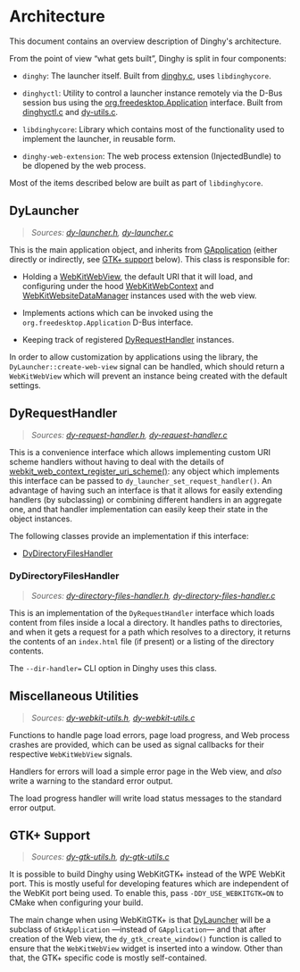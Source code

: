Architecture
============

This document contains an overview description of Dinghy's architecture.

From the point of view “what gets built”, Dinghy is split in four components:

- `dinghy`: The launcher itself. Built from [dinghy.c](dinghy.c), uses
  `libdinghycore`.

- `dinghyctl`: Utility to control a launcher instance remotely via the D-Bus
  session bus using the
  [org.freedesktop.Application](https://specifications.freedesktop.org/desktop-entry-spec/desktop-entry-spec-latest.html#dbus)
  interface. Built from [dinghyctl.c](dinghyctl.c) and
  [dy-utils.c](dy-utils.c).

- `libdinghycore`: Library which contains most of the functionality used to
  implement the launcher, in reusable form.

- `dinghy-web-extension`: The web process extension (InjectedBundle) to be
  dlopened by the web process.

Most of the items described below are built as part of `libdinghycore`.


DyLauncher
----------

> *Sources: [dy-launcher.h](dy-launcher.h), [dy-launcher.c](dy-launcher.c)*

This is the main application object, and inherits from
[GApplication](https://developer.gnome.org/gio/stable/GApplication.html)
(either directly or indirectly, see [GTK+ support](#gtk-support) below).
This class is responsible for:

- Holding a
  [WebKitWebView](https://webkitgtk.org/reference/webkit2gtk/stable/WebKitWebView.html),
  the default URI that it will load, and configuring under the hood
  [WebKitWebContext](https://webkitgtk.org/reference/webkit2gtk/stable/WebKitWebContext.html)
  and
  [WebKitWebsiteDataManager](https://webkitgtk.org/reference/webkit2gtk/stable/WebKitWebsiteDataManager.html)
  instances used with the web view.

- Implements actions which can be invoked using the
  `org.freedesktop.Application` D-Bus interface.

- Keeping track of registered [DyRequestHandler](#dyrequesthandler) instances.

In order to allow customization by applications using the library, the
`DyLauncher::create-web-view` signal can be handled, which should return
a `WebKitWebView` which will prevent an instance being created with the
default settings.


DyRequestHandler
----------------

> *Sources: [dy-request-handler.h](dy-request-handler.h),
> [dy-request-handler.c](dy-request-handler.c)*

This is a convenience interface which allows implementing custom URI scheme
handlers without having to deal with the details of
[webkit_web_context_register_uri_scheme()](https://webkitgtk.org/reference/webkit2gtk/stable/WebKitWebContext.html#webkit-web-context-register-uri-scheme):
any object which implements this interface can be passed to
`dy_launcher_set_request_handler()`. An advantage of having such an interface
is that it allows for easily extending handlers (by subclassing) or combining
different handlers in an aggregate one, and that handler implementation can
easily keep their state in the object instances.

The following classes provide an implementation if this interface:

- [DyDirectoryFilesHandler](#dydirectoryfileshandler)


### DyDirectoryFilesHandler

> *Sources: [dy-directory-files-handler.h](dy-directory-files-handler.h),
> [dy-directory-files-handler.c](dy-directory-files-handler.c)*

This is an implementation of the `DyRequestHandler` interface which loads
content from files inside a local a directory. It handles paths to
directories, and when it gets a request for a path which resolves to a
directory, it returns the contents of an `index.html` file (if present)
or a listing of the directory contents.

The `--dir-handler=` CLI option in Dinghy uses this class.


Miscellaneous Utilities
-----------------------

> *Sources: [dy-webkit-utils.h](dy-webkit-utils.h),
> [dy-webkit-utils.c](dy-webkit-utils.c)*

Functions to handle page load errors, page load progress, and Web process
crashes are provided, which can be used as signal callbacks for their
respective `WebKitWebView` signals.

Handlers for errors will load a simple error page in the Web view, and *also*
write a warning to the standard error output.

The load progress handler will write load status messages to the standard
error output.


GTK+ Support
------------

> *Sources: [dy-gtk-utils.h](dy-gtk-utils.h),
> [dy-gtk-utils.c](dy-gtk-utils.c)*

It is possible to build Dinghy using WebKitGTK+ instead of the WPE WebKit
port. This is mostly useful for developing features which are independent
of the WebKit port being used. To enable this, pass `-DDY_USE_WEBKITGTK=ON`
to CMake when configuring your build.

The main change when using WebKitGTK+ is that [DyLauncher](#dylauncher)
will be a subclass of `GtkApplication` —instead of `GApplication`— and that
after creation of the Web view, the `dy_gtk_create_window()` function is
called to ensure that the `WebKitWebView` widget is inserted into a window.
Other than that, the GTK+ specific code is mostly self-contained.
